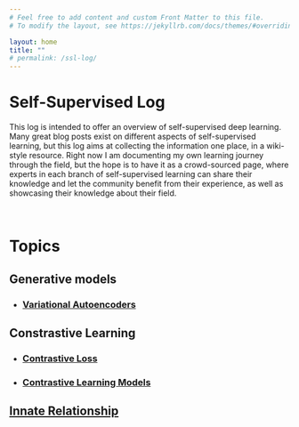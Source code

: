 ```yaml
---
# Feel free to add content and custom Front Matter to this file.
# To modify the layout, see https://jekyllrb.com/docs/themes/#overriding-theme-defaults

layout: home 
title: ""
# permalink: /ssl-log/
---
```


# Self-Supervised Log 
This log is intended to offer an overview of self-supervised deep learning. Many great blog posts exist on different aspects of self-supervised learning, but this log aims at collecting the information one place, in a wiki-style resource. Right now I am documenting my own learning journey through the field, but the hope is to have it as a crowd-sourced page, where experts in each branch of self-supervised learning can share their knowledge and let the community benefit from their experience, as well as showcasing their knowledge about their field.

&nbsp; 
# Topics


## **Generative models**
- ### [Variational Autoencoders](/ssl-blog/VAEs)

## **Constrastive Learning**
- ### [Contrastive Loss](/ssl-blog/contrastive-loss)
- ### [Contrastive Learning Models](/ssl-blog/contrastive-learning-models)

## [Innate Relationship](/ssl-blog/innate-relationship)



<!---  
## Contrastive Methods
* __Contrastive Objectives__
  * Contrastive loss [(Chopra et al. 2005)](http://yann.lecun.com/exdb/publis/pdf/chopra-05.pdf)
  * Noise Contrastive Estimation [(Gutmann & Hyvarinen 2010)](http://proceedings.mlr.press/v9/gutmann10a/gutmann10a.pdf)
  * Triplet loss [(Schroff et al. 2015)](https://arxiv.org/abs/1503.03832)
  * Lifted Structured Loss [(Song et al. 2015)](https://arxiv.org/abs/1511.06452)
  * Multi-Class N-pair loss [(Sohn 2016)](https://papers.nips.cc/paper/2016/file/6b180037abbebea991d8b1232f8a8ca9-Paper.pdf)
  * Info Noise Contrastive Estimation Loss [(van den Oord, et al. 2018)](https://arxiv.org/abs/1807.03748)
  <!--- # FIXME check if the 2007 paper is more relevant/seminal -->

<!-- 
  * Soft Nearest Neighbors Loss [(Frosst et al. 2019)](http://proceedings.mlr.press/v2/salakhutdinov07a/salakhutdinov07a.pdf)
-->

